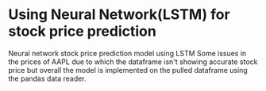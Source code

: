 # Using Neural Network(LSTM) for stock price prediction
Neural network stock price prediction model using LSTM
Some issues in the prices of AAPL due to which the dataframe isn't showing accurate stock price but overall the model is implemented on the pulled dataframe using the pandas data reader.
